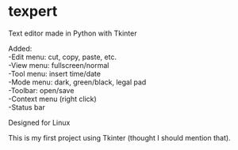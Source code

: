 # texpert  
Text editor made in Python with Tkinter  

 

Added:  
 -Edit menu: cut, copy, paste, etc.  
 -View menu: fullscreen/normal  
 -Tool menu: insert time/date  
 -Mode menu: dark, green/black, legal pad  
 -Toolbar: open/save  
 -Context menu (right click)  
 -Status bar  
 
 
 
 
 Designed for Linux  
   
    
   
     
 
 This is my first project using Tkinter (thought I should mention that).
 
 


